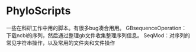# PhyloScripts
一些在科研工作中用的脚本。有很多bug凑合用用。
GBsequenceOperation： 下载ncbi的序列，然后通过整理gb文件收集整理序列信息。
SeqMod：对序列的常见字符串操作，以及常用的文件夹和文件操作

